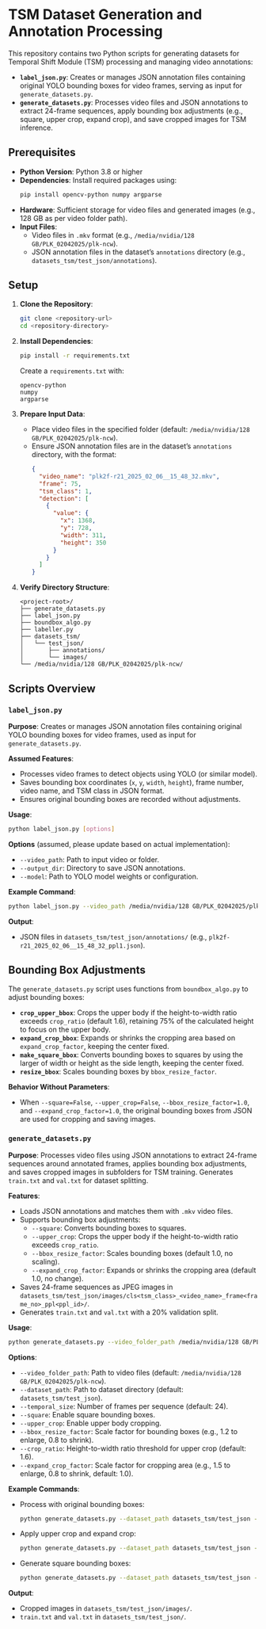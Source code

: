 # TSM Dataset Generation and Annotation Processing

This repository contains two Python scripts for generating datasets for Temporal Shift Module (TSM) processing and managing video annotations:

- **`label_json.py`**: Creates or manages JSON annotation files containing original YOLO bounding boxes for video frames, serving as input for `generate_datasets.py`.
- **`generate_datasets.py`**: Processes video files and JSON annotations to extract 24-frame sequences, apply bounding box adjustments (e.g., square, upper crop, expand crop), and save cropped images for TSM inference.


## Prerequisites

- **Python Version**: Python 3.8 or higher
- **Dependencies**: Install required packages using:
  ```bash
  pip install opencv-python numpy argparse
  ```
- **Hardware**: Sufficient storage for video files and generated images (e.g., 128 GB as per video folder path).
- **Input Files**:
  - Video files in `.mkv` format (e.g., `/media/nvidia/128 GB/PLK_02042025/plk-ncw`).
  - JSON annotation files in the dataset’s `annotations` directory (e.g., `datasets_tsm/test_json/annotations`).

## Setup

1. **Clone the Repository**:
   ```bash
   git clone <repository-url>
   cd <repository-directory>
   ```

2. **Install Dependencies**:
   ```bash
   pip install -r requirements.txt
   ```
   Create a `requirements.txt` with:
   ```
   opencv-python
   numpy
   argparse
   ```

3. **Prepare Input Data**:
   - Place video files in the specified folder (default: `/media/nvidia/128 GB/PLK_02042025/plk-ncw`).
   - Ensure JSON annotation files are in the dataset’s `annotations` directory, with the format:
     ```json
     {
       "video_name": "plk2f-r21_2025_02_06__15_48_32.mkv",
       "frame": 75,
       "tsm_class": 1,
       "detection": [
         {
           "value": {
             "x": 1368,
             "y": 728,
             "width": 311,
             "height": 350
           }
         }
       ]
     }
     ```

4. **Verify Directory Structure**:
   ```
   <project-root>/
   ├── generate_datasets.py
   ├── label_json.py
   ├── boundbox_algo.py
   ├── labeller.py
   ├── datasets_tsm/
   │   └── test_json/
   │       ├── annotations/
   │       └── images/
   └── /media/nvidia/128 GB/PLK_02042025/plk-ncw/
   ```

## Scripts Overview
### `label_json.py`

**Purpose**: Creates or manages JSON annotation files containing original YOLO bounding boxes for video frames, used as input for `generate_datasets.py`.

**Assumed Features**:
- Processes video frames to detect objects using YOLO (or similar model).
- Saves bounding box coordinates (`x`, `y`, `width`, `height`), frame number, video name, and TSM class in JSON format.
- Ensures original bounding boxes are recorded without adjustments.

**Usage**:
```bash
python label_json.py [options]
```

**Options** (assumed, please update based on actual implementation):
- `--video_path`: Path to input video or folder.
- `--output_dir`: Directory to save JSON annotations.
- `--model`: Path to YOLO model weights or configuration.

**Example Command**:
```bash
python label_json.py --video_path /media/nvidia/128 GB/PLK_02042025/plk-ncw --output_dir datasets_tsm/test_json/annotations
```

**Output**:
- JSON files in `datasets_tsm/test_json/annotations/` (e.g., `plk2f-r21_2025_02_06__15_48_32_ppl1.json`).

## Bounding Box Adjustments

The `generate_datasets.py` script uses functions from `boundbox_algo.py` to adjust bounding boxes:

- **`crop_upper_bbox`**: Crops the upper body if the height-to-width ratio exceeds `crop_ratio` (default 1.6), retaining 75% of the calculated height to focus on the upper body.
- **`expand_crop_bbox`**: Expands or shrinks the cropping area based on `expand_crop_factor`, keeping the center fixed.
- **`make_square_bbox`**: Converts bounding boxes to squares by using the larger of width or height as the side length, keeping the center fixed.
- **`resize_bbox`**: Scales bounding boxes by `bbox_resize_factor`.

**Behavior Without Parameters**:
- When `--square=False`, `--upper_crop=False`, `--bbox_resize_factor=1.0`, and `--expand_crop_factor=1.0`, the original bounding boxes from JSON are used for cropping and saving images.

### `generate_datasets.py`

**Purpose**: Processes video files using JSON annotations to extract 24-frame sequences around annotated frames, applies bounding box adjustments, and saves cropped images in subfolders for TSM training. Generates `train.txt` and `val.txt` for dataset splitting.

**Features**:
- Loads JSON annotations and matches them with `.mkv` video files.
- Supports bounding box adjustments:
  - `--square`: Converts bounding boxes to squares.
  - `--upper_crop`: Crops the upper body if the height-to-width ratio exceeds `crop_ratio`.
  - `--bbox_resize_factor`: Scales bounding boxes (default 1.0, no scaling).
  - `--expand_crop_factor`: Expands or shrinks the cropping area (default 1.0, no change).
- Saves 24-frame sequences as JPEG images in `datasets_tsm/test_json/images/cls<tsm_class>_<video_name>_frame<frame_no>_ppl<ppl_id>/`.
- Generates `train.txt` and `val.txt` with a 20% validation split.

**Usage**:
```bash
python generate_datasets.py --video_folder_path /media/nvidia/128 GB/PLK_02042025/plk-ncw --dataset_path datasets_tsm/test_json [options]
```

**Options**:
- `--video_folder_path`: Path to video files (default: `/media/nvidia/128 GB/PLK_02042025/plk-ncw`).
- `--dataset_path`: Path to dataset directory (default: `datasets_tsm/test_json`).
- `--temporal_size`: Number of frames per sequence (default: 24).
- `--square`: Enable square bounding boxes.
- `--upper_crop`: Enable upper body cropping.
- `--bbox_resize_factor`: Scale factor for bounding boxes (e.g., 1.2 to enlarge, 0.8 to shrink).
- `--crop_ratio`: Height-to-width ratio threshold for upper crop (default: 1.6).
- `--expand_crop_factor`: Scale factor for cropping area (e.g., 1.5 to enlarge, 0.8 to shrink, default: 1.0).

**Example Commands**:
- Process with original bounding boxes:
  ```bash
  python generate_datasets.py --dataset_path datasets_tsm/test_json --bbox_resize_factor 1.0 --expand_crop_factor 1.0
  ```
- Apply upper crop and expand crop:
  ```bash
  python generate_datasets.py --dataset_path datasets_tsm/test_json --upper_crop --expand_crop_factor 1.5
  ```
- Generate square bounding boxes:
  ```bash
  python generate_datasets.py --dataset_path datasets_tsm/test_json --square
  ```

**Output**:
- Cropped images in `datasets_tsm/test_json/images/`.
- `train.txt` and `val.txt` in `datasets_tsm/test_json/`.



